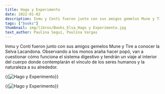 ```yaml
---
title: Hago y Experimento
date: 2022-01-02
description: Inmu y Conti fueron junto con sus amigos gemelos Mune y Tire a conocer la Selva Lacandona.
tags: ["books"]
thumbnail: img/libros/Books_Elsa_Hago y Experimento.jpg
text_author: Paulina Seguí, Paulina Vargas
---
```


Inmu y Conti fueron junto con sus amigos gemelos Mune y Tire a conocer la Selva Lacandona. Observando a los monos araña hacer popó, van a cuestionar cómo funciona el sistema digestivo y tendrán un viaje al interior del cuerpo donde contemplarán el vínculo de los seres humanos y la naturaleza a su alrededor.

{{<image class="rounded"  src="img/libros/2_Book_Hago y Experimento.jpg" alt="Hago y Experimento">}}

{{<image class="rounded"  src="img/libros/Books_Elsa_Hago y Experimento_to be released.jpg" alt="Hago y Experimento">}}
